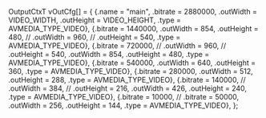 OutputCtxT vOutCfg[] = {
{.name = "main",
.bitrate = 2880000,
.outWidth = VIDEO_WIDTH,
.outHeight = VIDEO_HEIGHT,
.type = AVMEDIA_TYPE_VIDEO},
{.bitrate = 1440000,
.outWidth = 854,
.outHeight = 480,
// .outWidth = 960,
// .outHeight = 540,
.type = AVMEDIA_TYPE_VIDEO},
{.bitrate = 720000,
// .outWidth = 960,
// .outHeight = 540,
.outWidth = 854,
.outHeight = 480,
.type = AVMEDIA_TYPE_VIDEO},
{.bitrate = 540000,
.outWidth = 640,
.outHeight = 360,
.type = AVMEDIA_TYPE_VIDEO},
{.bitrate = 280000,
.outWidth = 512,
.outHeight = 288,
.type = AVMEDIA_TYPE_VIDEO},
{.bitrate = 140000,
// .outWidth = 384,
// .outHeight = 216,
.outWidth = 426,
.outHeight = 240,
.type = AVMEDIA_TYPE_VIDEO},
{.bitrate = 10000,
// .bitrate = 50000,
.outWidth = 256,
.outHeight = 144,
.type = AVMEDIA_TYPE_VIDEO},
};
